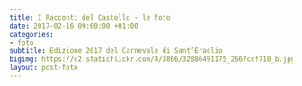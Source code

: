 ```yaml
---
title: I Racconti del Castello - le foto
date: 2017-02-16 09:00:00 +01:00
categories:
- foto
subtitle: Edizione 2017 del Carnevale di Sant’Eraclio
bigimg: https://c2.staticflickr.com/4/3866/32886491175_2667ccf710_b.jpg
layout: post-foto
---
```


<div class="flickr-album-contaier" data-photoset="72157678490959001"></div>

